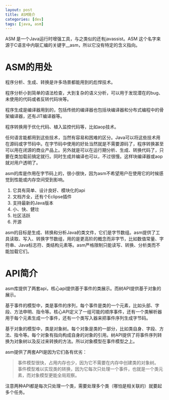 ```yaml
---
layout: post
title: ASM简介
categories: [dev]
tags: [java, asm]
---
```


ASM 是一个Java运行时增强工具，与之类似的还有javassist。ASM 这个名字来源于C语言中内联汇编的关键字__asm，所以它没有特定的含义指向。

# ASM的用处

程序分析、生成、转换是许多场景都能用到的彪悍技术。

程序分析小到简单的语法检查，大到复杂的语义分析，可以用于发现潜在的bug、未使用的代码或者反转代码块等。

程序生成是编译器用到的，包括传统的编译器也包括块编译器和分布式编程中的骨架编译器，还有JIT编译器等。

程序转换用于优化代码、植入监控代码等，比如aop技术。

任何语言能都用到这些技术，当然有容易和困难的区分。Java可以将这些技术用在源码或字节码中。在字节码中使用的好处当然就是不需要源码了，程序转换甚至可以用在闭源的商业产品上。另外就是可以在运行期分析、生成、转换代码了，只要在类加载前搞定就行。同时生成并编译也可以，不过很慢。这样块编译器或aop就对用户透明了。

asm的库是作用在字节码上的，很小很快，因为asm不希望用户在使用它的时候感觉到性能或内存空间受到影响。
1. 它具有简单、设计良好、模块化的api
2. 文档齐全，还有个Eclipse插件
3. 支持最新的Java版本
4. 小、快、健壮
5. 社区活跃
6. 开源

asm的目标是生成、转换和分析Java的类文件，它们是字节数组。asm提供了工具读取、写入、转换字节数组，用的是更高阶的概念而非字节，比如数值常量、字符串、Java标志符、类结构元素等。asm严格限制只能读写、转换、分析类而不能加载它们。

# API简介

asm库提供了两套api，核心api提供基于事件的类展示。而树API提供基于对象的展示。

基于事件的模型中，类是事件的序列，每个事件是类的一个元素，比如头部、字段、方法申明、指令等。核心API定义了一组可能的顺序事件，还有一个类解析器用于每个元素生成一个事件，还有一个类写入器来把事件序列生成字节码。

基于对象的模型中，类是对象树。每个对象是类的一部分，比如类自身、字段、方法、指令等。每个对象有指向构成自身的对象的引用。树API提供了将事件序列转换为对象树以及反过来转换的方法。所以对象模型在事件模型之上。

asm提供了两套API是因为它们各有优劣：

> 事件模型很快，占用内存也少，因为它不需要在内存中创建类的对象树。
> 事件模型难以实现类的转换，因为它每次只处理一个事件，也就是一个类元素，而对象模型更能全局观察。

注意两种API都是每次只处理一个类，需要处理多个类（哪怕是相关联的）就要起多个任务。